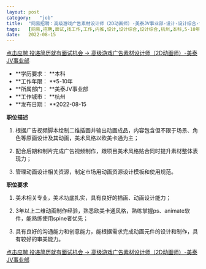 ```yaml
---
layout:	post
category:	"job"
title:	"网易招聘：高级游戏广告素材设计师（2D动画师）-美泰JV事业部-设计-设计综合-设计综合-杭州本科5-10年"
tags:	[网易,招聘,面试,找工作,工作,内推,设计,设计综合,设计综合,杭州,本科,5-10年]
date:	2022-08-15
---
```


[点击应聘 投递简历就有面试机会 ->  高级游戏广告素材设计师（2D动画师）-美泰JV事业部](http://mobile.bole.netease.com/bole/boleDetail?id=41272&employeeId=346f03c3cda5f04c&key=all)



- **学历要求： **本科
- **工作年限： **5-10年
- **所属部门： **美泰JV事业部
- **工作城市： **杭州
- **发布日期： **2022-08-15



**职位描述**

1. 根据广告视频脚本绘制二维插画并输出动画成品，内容包含但不限于场景、角色等原画设计及其动画，美术风格以欧美卡通为主；

2. 配合后期和制片完成广告视频制作，跟项目美术风格贴合同时提升素材整体表现力；

3. 管理动画设计相关资源，制定市场用动画资源设计模板和使用规范。



**职位要求**

1. 美术相关专业，美术功底扎实，具有良好的插画、动画设计能力；

2. 3年以上二维动画制作经验，熟悉欧美卡通风格，熟练掌握ps、animate软件，能熟练使用spine者优先；

3. 具有良好的沟通能力和创意能力，能根据需求完成动画元件的设计和制作，具有较好的审美能力。



[点击应聘 投递简历就有面试机会 ->  高级游戏广告素材设计师（2D动画师）-美泰JV事业部](http://mobile.bole.netease.com/bole/boleDetail?id=41272&employeeId=346f03c3cda5f04c&key=all)